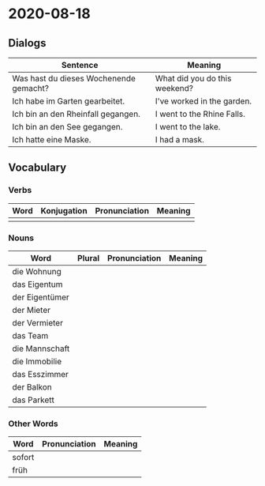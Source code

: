 # 2020-08-18

## Dialogs

| Sentence                               | Meaning                       |
| -------------------------------------- | ----------------------------- |
| Was hast du dieses Wochenende gemacht? | What did you do this weekend? |
| Ich habe im Garten gearbeitet.         | I've worked in the garden.    |
| Ich bin an den Rheinfall gegangen.     | I went to the Rhine Falls.    |
| Ich bin an den See gegangen.           | I went to the lake.           |
| Ich hatte eine Maske.                  | I had a mask.                 |

## Vocabulary

### Verbs

| Word | Konjugation | Pronunciation | Meaning |
| ---- | ----------- | ------------- | ------- |
|      |             |               |         |

### Nouns

| Word           | Plural | Pronunciation | Meaning |
| -------------- | ------ | ------------- | ------- |
| die Wohnung    |        |               |         |
| das Eigentum   |        |               |         |
| der Eigentümer |        |               |         |
| der Mieter     |        |               |         |
| der Vermieter  |        |               |         |
| das Team       |        |               |         |
| die Mannschaft |        |               |         |
| die Immobilie  |        |               |         |
| das Esszimmer  |        |               |         |
| der Balkon     |        |               |         |
| das Parkett    |        |               |         |

### Other Words

| Word   | Pronunciation | Meaning |
| ------ | ------------- | ------- |
| sofort |               |         |
| früh   |               |         |


